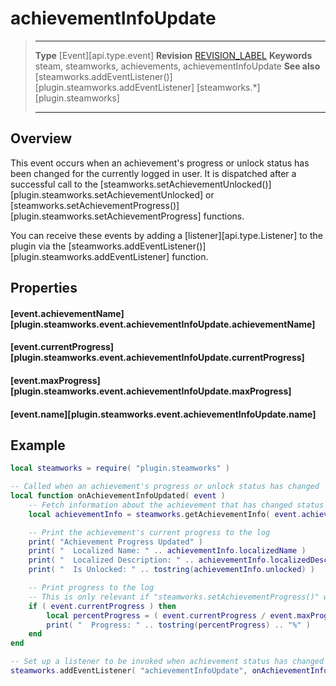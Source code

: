 # achievementInfoUpdate

> --------------------- ------------------------------------------------------------------------------------------
> __Type__              [Event][api.type.event]
> __Revision__          [REVISION_LABEL](REVISION_URL)
> __Keywords__          steam, steamworks, achievements, achievementInfoUpdate
> __See also__          [steamworks.addEventListener()][plugin.steamworks.addEventListener]
>                       [steamworks.*][plugin.steamworks]
> --------------------- ------------------------------------------------------------------------------------------

## Overview

This event occurs when an achievement's progress or unlock status has been changed for the currently logged in user. It is dispatched after a successful call to the [steamworks.setAchievementUnlocked()][plugin.steamworks.setAchievementUnlocked] or [steamworks.setAchievementProgress()][plugin.steamworks.setAchievementProgress] functions.

You can receive these events by adding a [listener][api.type.Listener] to the plugin via the [steamworks.addEventListener()][plugin.steamworks.addEventListener] function.


## Properties

#### [event.achievementName][plugin.steamworks.event.achievementInfoUpdate.achievementName]

#### [event.currentProgress][plugin.steamworks.event.achievementInfoUpdate.currentProgress]

#### [event.maxProgress][plugin.steamworks.event.achievementInfoUpdate.maxProgress]

#### [event.name][plugin.steamworks.event.achievementInfoUpdate.name]


## Example

``````lua
local steamworks = require( "plugin.steamworks" )

-- Called when an achievement's progress or unlock status has changed
local function onAchievementInfoUpdated( event )
	-- Fetch information about the achievement that has changed status
	local achievementInfo = steamworks.getAchievementInfo( event.achievementName )

	-- Print the achievement's current progress to the log
	print( "Achievement Progress Updated" )
	print( "  Localized Name: " .. achievementInfo.localizedName )
	print( "  Localized Description: " .. achievementInfo.localizedDescription )
	print( "  Is Unlocked: " .. tostring(achievementInfo.unlocked) )

	-- Print progress to the log
	-- This is only relevant if "steamworks.setAchievementProgress()" was called
	if ( event.currentProgress ) then
		local percentProgress = ( event.currentProgress / event.maxProgress ) * 100
		print( "  Progress: " .. tostring(percentProgress) .. "%" )
	end
end

-- Set up a listener to be invoked when achievement status has changed
steamworks.addEventListener( "achievementInfoUpdate", onAchievementInfoUpdated )
``````
